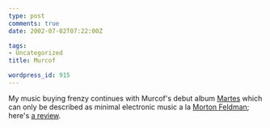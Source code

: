 ```yaml
---
type: post
comments: true
date: 2002-07-02T07:22:00Z

tags:
- Uncategorized
title: Murcof

wordpress_id: 915
---
```


My music buying frenzy continues with Murcof's debut album [Martes](http://www.posteverything.com/artists/release.php?id=1769) which can only be described as minimal electronic music a la [Morton Feldman](http://www.cnvill.demon.co.uk/mfhome.htm); here's [a review](http://www.bbc.co.uk/music/experimental/reviews/murcof_martes.shtml).
